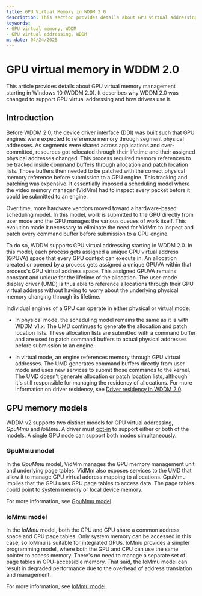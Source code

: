 ```yaml
---
title: GPU Virtual Memory in WDDM 2.0
description: This section provides details about GPU virtual addressing starting in WDDM 2.0.
keywords:
- GPU virtual memory, WDDM
- GPU virtual addressing, WDDM
ms.date: 04/24/2025
---
```


# GPU virtual memory in WDDM 2.0

This article provides details about GPU virtual memory management starting in Windows 10 (WDDM 2.0). It describes why WDDM 2.0 was changed to support GPU virtual addressing and how drivers use it.

## Introduction

Before WDDM 2.0, the device driver interface (DDI) was built such that GPU engines were expected to reference memory through segment physical addresses. As segments were shared across applications and over-committed, resources got relocated through their lifetime and their assigned physical addresses changed. This process required memory references to be tracked inside command buffers through allocation and patch location lists. Those buffers then needed to be patched with the correct physical memory reference before submission to a GPU engine. This tracking and patching was expensive. It essentially imposed a scheduling model where the video memory manager (VidMm) had to inspect every packet before it could be submitted to an engine.

Over time, more hardware vendors moved toward a hardware-based scheduling model. In this model, work is submitted to the GPU directly from user mode and the GPU manages the various queues of work itself. This evolution made it necessary to eliminate the need for VidMm to inspect and patch every command buffer before submission to a GPU engine.

To do so, WDDM supports GPU virtual addressing starting in WDDM 2.0. In this model, each process gets assigned a unique GPU virtual address (GPUVA) space that every GPU context can execute in. An allocation created or opened by a process gets assigned a unique GPUVA within that process's GPU virtual address space. This assigned GPUVA remains constant and unique for the lifetime of the allocation. The user-mode display driver (UMD) is thus able to reference allocations through their GPU virtual address without having to worry about the underlying physical memory changing through its lifetime.

Individual engines of a GPU can operate in either physical or virtual mode:

* In physical mode, the scheduling model remains the same as it is with WDDM v1.x. The UMD continues to generate the allocation and patch location lists. These allocation lists are submitted with a command buffer and are used to patch command buffers to actual physical addresses before submission to an engine.

* In virtual mode, an engine references memory through GPU virtual addresses. The UMD generates command buffers directly from user mode and uses new services to submit those commands to the kernel. The UMD doesn't generate allocation or patch location lists, although it's still responsible for managing the residency of allocations. For more information on driver residency, see [Driver residency in WDDM 2.0](driver-residency-in-wddm-2-0.md).

## GPU memory models

WDDM v2 supports two distinct models for GPU virtual addressing, *GpuMmu* and *IoMmu*. A driver must [opt-in](/windows-hardware/drivers/ddi/d3dkmddi/ns-d3dkmddi-_dxgk_vidmmcaps) to support either or both of the models. A single GPU node can support both modes simultaneously.

### GpuMmu model

In the *GpuMmu* model, VidMm manages the GPU memory management unit and underlying page tables. VidMm also exposes services to the UMD that allow it to manage GPU virtual address mapping to allocations. GpuMmu implies that the GPU uses GPU page tables to access data. The page tables could point to system memory or local device memory.

For more information, see [GpuMmu model](gpummu-model.md).

### IoMmu model

In the *IoMmu* model, both the CPU and GPU share a common address space and CPU page tables. Only system memory can be accessed in this case, so IoMmu is suitable for integrated GPUs. IoMmu provides a simpler programming model, where both the GPU and CPU can use the same pointer to access memory. There's no need to manage a separate set of page tables in GPU-accessible memory. That said, the IoMmu model can result in degraded performance due to the overhead of address translation and management.

For more information, see [IoMmu model](iommu-model.md).
